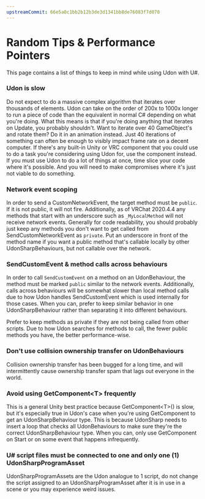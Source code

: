 ```yaml
---
upstreamCommit: 66e5a0c1bb2b12b3de3d1341bb8de76083f7d070
---
```


# Random Tips & Performance Pointers

This page contains a list of things to keep in mind while using Udon with U#.

### Udon is slow
Do not expect to do a massive complex algorithm that iterates over thousands of elements. Udon can take on the order of 200x to 1000x longer to run a piece of code than the equivalent in normal C# depending on what you're doing. What this means is that if you're doing anything that iterates on Update, you probably shouldn't. Want to iterate over 40 GameObject's and rotate them? Do it in an animation instead. Just 40 iterations of something can often be enough to visibly impact frame rate on a decent computer. If there's any built-in Unity or VRC component that you could use to do a task you're considering using Udon for, use the component instead. If you must use Udon to do a lot of things at once, time slice your code where it's possible. And you will need to make compromises where it's just not viable to do something.

### Network event scoping
In order to send a CustomNetworkEvent, the target method must be `public`. If it is not public, it will not fire. Additionally, as of VRChat 2020.4.4 any methods that start with an underscore such as `_MyLocalMethod` will not receive network events. Generally for code readability, you should probably just keep any methods you don't want to get called from SendCustomNetworkEvent as `private`. Put an underscore in front of the method name if you want a public method that's callable locally by other UdonSharpBehaviours, but not callable over the network.

### SendCustomEvent & method calls across behaviours
In order to call `SendCustomEvent` on a method on an UdonBehaviour, the method must be marked `public` similar to the network events. Additionally, calls across behaviours will be somewhat slower than local method calls due to how Udon handles SendCustomEvent which is used internally for those cases. When you can, prefer to keep similar behavior in one UdonSharpBehaviour rather than separating it into different behaviours.

Prefer to keep methods as private if they are not being called from other scripts. Due to how Udon searches for methods to call, the fewer public methods you have, the better performance-wise.

### Don't use collision ownership transfer on UdonBehaviours
Collision ownership transfer has been bugged for a long time, and will intermittently cause ownership transfer spam that lags out everyone in the world.

### Avoid using GetComponent\<T\> frequently
This is a general Unity best practice because GetComponent\<T\>() is slow, but it's especially true in Udon's case when you're using GetComponent to get an UdonSharpBehaviour type. This is because UdonSharp needs to insert a loop that checks all UdonBehaviours to make sure they're the correct UdonSharpBehaviour type. When you can, only use GetComponent on Start or on some event that happens infrequently.

### U# script files must be connected to one and only one (1) UdonSharpProgramAsset
UdonSharpProgramAssets are the Udon analogue to 1 script, do not change the script assigned to an UdonSharpProgramAsset after it is in use in a scene or you may experience weird issues.